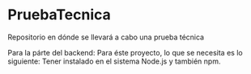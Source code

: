 # PruebaTecnica
Repositorio en dónde se llevará a cabo una prueba técnica

Para la párte del backend:
Para éste proyecto, lo que se necesita es lo siguiente:
Tener instalado en el sistema Node.js y también npm. 

